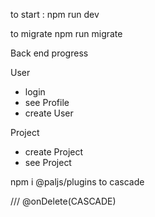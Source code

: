to start :
npm run dev

to migrate
npm run migrate

Back end progress

User

- login
- see Profile
- create User

Project

- create Project
- see Project

npm i @paljs/plugins
to cascade

/// @onDelete(CASCADE)
